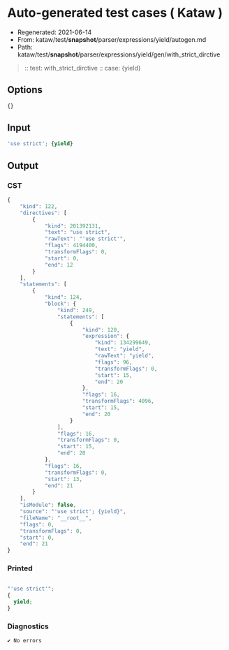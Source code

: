 # Auto-generated test cases ( Kataw )
- Regenerated: 2021-06-14
- From: kataw/test/__snapshot__/parser/expressions/yield/autogen.md
- Path: kataw/test/__snapshot__/parser/expressions/yield/gen/with_strict_dirctive
> :: test: with_strict_dirctive
> :: case: {yield}
## Options

`````js
{}
`````
## Input

`````js
'use strict'; {yield}
`````
## Output

### CST

```javascript
{
    "kind": 122,
    "directives": [
        {
            "kind": 201392131,
            "text": "use strict",
            "rawText": "'use strict'",
            "flags": 4194400,
            "transformFlags": 0,
            "start": 0,
            "end": 12
        }
    ],
    "statements": [
        {
            "kind": 124,
            "block": {
                "kind": 249,
                "statements": [
                    {
                        "kind": 120,
                        "expression": {
                            "kind": 134299649,
                            "text": "yield",
                            "rawText": "yield",
                            "flags": 96,
                            "transformFlags": 0,
                            "start": 15,
                            "end": 20
                        },
                        "flags": 16,
                        "transformFlags": 4096,
                        "start": 15,
                        "end": 20
                    }
                ],
                "flags": 16,
                "transformFlags": 0,
                "start": 15,
                "end": 20
            },
            "flags": 16,
            "transformFlags": 0,
            "start": 13,
            "end": 21
        }
    ],
    "isModule": false,
    "source": "'use strict'; {yield}",
    "fileName": "__root__",
    "flags": 0,
    "transformFlags": 0,
    "start": 0,
    "end": 21
}
```

### Printed

```javascript

"'use strict'";
{
  yield;
}
```

### Diagnostics

```javascript
✔ No errors
```

